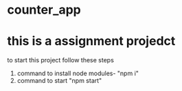# counter_app
# this is a assignment projedct
to start this project follow these steps


1. command to install node modules- "npm i"
2. command to start "npm start"